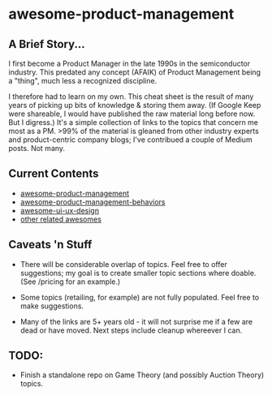 # awesome-product-management

## A Brief Story...

I first become a Product Manager in the late 1990s in the semiconductor industry. This predated any concept (AFAIK) of Product Management being a "thing", much less a recognized discipline.

I therefore had to learn on my own. This cheat sheet is the result of many years of picking up bits of knowledge & storing them away. (If Google Keep were shareable, I would have published the raw material long before now. But I digress.) It's a simple collection of links to the topics that concern me most as a PM. >99% of the material is gleaned from other industry experts and product-centric company blogs; I've contribued a couple of Medium posts. Not many.

## Current Contents

* [awesome-product-management](https://github.com/bjpcjp/awesome-product-management/blob/master/awesome-product-management-20190513.pdf)
* [awesome-product-management-behaviors](https://github.com/bjpcjp/awesome-product-management/blob/master/awesome-prodmgmt-behaviors-20190513.pdf)
* [awesome-ui-ux-design](https://github.com/bjpcjp/awesome-product-management/blob/master/awesome-ui-ux-20190502.pdf)
* [other related awesomes](https://github.com/bjpcjp/awesome-product-management/blob/master/selected-github-awesomes.md)

## Caveats 'n Stuff

* There will be considerable overlap of topics. Feel free to offer suggestions; my goal is to create smaller topic sections where doable. (See /pricing for an example.)

* Some topics (retailing, for example) are not fully populated. Feel free to make suggestions.

* Many of the links are 5+ years old - it will not surprise me if a few are dead or have moved. Next steps include cleanup whereever I can.

## TODO:

* Finish a standalone repo on Game Theory (and possibly Auction Theory) topics.
